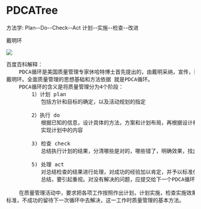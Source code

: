 # PDCATree
方法学:  Plan--Do--Check--Act   计划--实施--检查--改进

戴明环

![](https://i.imgur.com/omAwKir.png)

<pre>
百度百科解释：
    PDCA循环是美国质量管理专家休哈特博士首先提出的，由戴明采纳，宣传，获得普及，所以又称
戴明环。全面质量管理的思想基础和方法依据 就是PDCA循环。
    PDCA循环的含义是将质量管理分为4个阶段：
        1）计划 plan
           包括方针和目标的确定，以及活动规划的指定

        2）执行 do
           根据已知的信息，设计具体的方法，方案和计划布局，再根据设计和布局，进行预提运作，
           实现计划中的内容

        3) 检查 check
           总结执行计划的结果，分清哪些是对的，哪些错了，明确效果，找出问题

        5) 处理 act
           对总结检查的结果进行处理，对成功的经验加以肯定，并予以标准化；对失败的教训加以
           总结，要引起重视。对没有解决的问题，应提交给下一个PDCA循环中去解决。

    在质量管理活动中，要求把各项工作按照作出计划，计划实施，检查实施效果，然后将成功的纳入
标准，不成功的留待下一次循环中去解决，这一工作时质量管理的基本方法。
</pre>